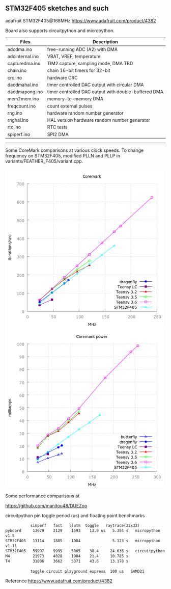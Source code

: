 ##  STM32F405 sketches and such 

adafruit STM32F405@168MHz https://www.adafruit.com/product/4382 

Board also supports circuitpython and micropython.

Files | Description
---|---
adcdma.ino | free-running ADC (A2) with DMA
adcinternal.ino  |   VBAT, VREF, temperature 
capturedma.ino | TIM2 capture, sampling mode, DMA TBD
chain.ino | chain 16-bit timers for 32-bit
crc.ino | hardware CRC
dacdmahal.ino | timer controlled DAC output with circular DMA
dacdmapong.ino | timer controlled DAC output with double-buffered DMA
mem2mem.ino | memory-to-memory DMA
freqcount.ino | count external pulses
rng.ino | hardware random number generator
rnghal.ino | HAL version hardware random number generator
rtc.ino |  RTC tests
spiperf.ino | SPI2 DMA

--------
Some CoreMark comparisons at various clock speeds. To change
frequency on STM32F405, modified
PLLN and PLLP in variants/FEATHER_F405/variant.cpp.

![coremark](405t3.png)
![coremark power](405t3a.png)

Some performance comparisons at

   https://github.com/manitou48/DUEZoo

circuitpython pin toggle period (us) and floating point benchmarks
```
           sinperf   fact   llutm  toggle   raytrace(32x32)
pyboard     13679    2129    1593    13.9 us   5.384 s   micropython v1.5
STM32F405   13114    1885    1984              5.123 s   micropython v1.11
STM32F405   59997    9995    5005    38.4     24.636 s   circuitpython
M4          21973    4028    1984    21.4     10.785 s
T4          31006    3662    5371    43.6     13.178 s

		   toggle circuit playground express  100 us   SAMD21
```
Reference
  https://www.adafruit.com/product/4382 
